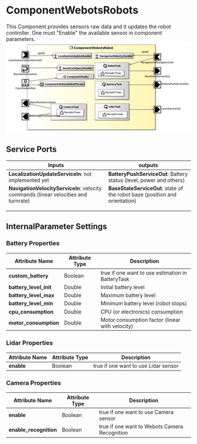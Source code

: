 # ComponentWebotsRobots

This Component provides sensors raw data and it updates the robot controller. One must "Enable" the available sensor in component parameters. 
![ComponentWebotsRobots](model/ComponentWebotsRobotComponentDefinition.jpg)

## Service Ports

| Inputs  | outputs |
| ------- | ------- |
| **LocalizationUpdateServiceIn**: not implemented yet | **BatteryPushServiceOut**: Battery status (level, power and others) |
| **NavigationVelocityServiceIn**: velocity commands (linear velocities and turnrate) | **BaseStateServiceOut**: state of the robot base (position and orientation) |
| | | **LaserServiceOut**: Lidar values |
| | | **ObjectPushServiceOut**: recognized objects and properties |
| | | **RGBImagePushServiceOut**: Camera image |


## InternalParameter Settings

### Battery Properties

| Attribute Name | Attribute Type | Description |
|----------------|----------------|-------------|
| **custom_battery** | Boolean | true if one want to use estimation in BatteryTask |
| **battery_level_init** | Double | Initial battery level |
| **battery_level_max** | Double | Maximum battery level |
| **battery_level_min** | Double | Minimum battery level (robot stops) |
| **cpu_consumption** | Double | CPU (or electronics) consumption |
| **motor_consumption** | Double | Motor consumption factor (linear with velocity) |

### Lidar Properties	

| Attribute Name | Attribute Type | Description |
|----------------|----------------|-------------|
| **enable** | Boolean | true if one want to use Lidar sensor |


### Camera Properties

| Attribute Name | Attribute Type | Description |
|----------------|----------------|-------------|
| **enable** | Boolean | true if one want to use Camera sensor |
| **enable_recognition** | Boolean | true if one want to Webots Camera Recognition |
